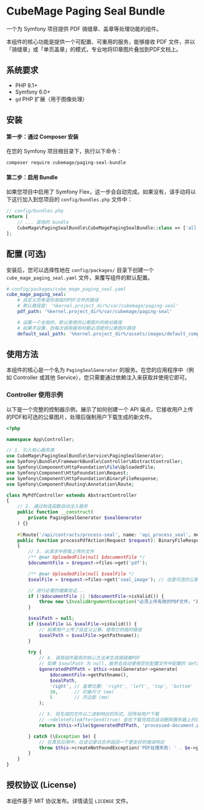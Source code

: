 # CubeMage Paging Seal Bundle

一个为 Symfony 项目提供 PDF 骑缝章、盖章等处理功能的组件。

本组件的核心功能是提供一个可配置、可重用的服务，能够接收 PDF 文件，并以「骑缝章」或「单页盖章」的模式，专业地将印章图片叠加到PDF文档上。

## 系统要求

* PHP 8.1+
* Symfony 6.0+
* `gd` PHP 扩展（用于图像处理）

## 安装

#### 第一步：通过 Composer 安装

在您的 Symfony 项目根目录下，执行以下命令：

```bash
composer require cubemage/paging-seal-bundle
```

#### 第二步：启用 Bundle

如果您项目中启用了 Symfony Flex，这一步会自动完成。如果没有，请手动将以下这行加入到您项目的 `config/bundles.php` 文件中：

```php
// config/bundles.php
return [
    // ... 其他的 bundle
    CubeMage\PagingSealBundle\CubeMagePagingSealBundle::class => ['all' => true],
];
```

## 配置 (可选)

安装后，您可以选择性地在 `config/packages/` 目录下创建一个 `cube_mage_paging_seal.yaml` 文件，来覆写组件的默认配置。

```yaml
# config/packages/cube_mage_paging_seal.yaml
cube_mage_paging_seal:
    # 自定义您希望存放临时PDF文件的路径
    # 默认路径是: '%kernel.project_dir%/var/cubemage/paging-seal'
    pdf_path: '%kernel.project_dir%/var/cubemage/paging-seal'

    # 设置一个全局的、默认使用的公章图片的绝对路径
    # 如果不设置，则每次调用服务时都必须提供公章图片路径
    default_seal_path: '%kernel.project_dir%/assets/images/default_company_seal.png'
```

## 使用方法

本组件的核心是一个名为 `PagingSealGenerator` 的服务。在您的应用程序中（例如 Controller 或其他 Service），您只需要通过依赖注入来获取并使用它即可。

### Controller 使用示例

以下是一个完整的控制器示例，展示了如何创建一个 API 端点，它接收用户上传的PDF和可选的公章图片，处理后强制用户下载生成的新文件。

```php
<?php

namespace App\Controller;

// 1. 引入核心服务类
use CubeMage\PagingSealBundle\Service\PagingSealGenerator;
use Symfony\Bundle\FrameworkBundle\Controller\AbstractController;
use Symfony\Component\HttpFoundation\File\UploadedFile;
use Symfony\Component\HttpFoundation\Request;
use Symfony\Component\HttpFoundation\BinaryFileResponse;
use Symfony\Component\Routing\Annotation\Route;

class MyPdfController extends AbstractController
{
    // 2. 通过构造函数自动注入服务
    public function __construct(
        private PagingSealGenerator $sealGenerator
    ) {}
    
    #[Route('/api/contracts/process-seal', name: 'api_process_seal', methods: ['POST'])]
    public function processPdfAction(Request $request): BinaryFileResponse
    {
        // 3. 从请求中获取上传的文件
        /** @var UploadedFile|null $documentFile */
        $documentFile = $request->files->get('pdf');

        /** @var UploadedFile|null $sealFile */
        $sealFile = $request->files->get('seal_image'); // 这是可选的公章图片

        // 进行必要的檔案验证...
        if (!$documentFile || !$documentFile->isValid()) {
            throw new \InvalidArgumentException("必须上传有效的PDF文件。");
        }

        $sealPath = null;
        if ($sealFile && $sealFile->isValid()) {
            // 如果用户上传了自定义公章，使用它的临时路径
            $sealPath = $sealFile->getPathname();
        }
        
        try {
            // 4. 调用组件服务的核心方法来生成骑缝章PDF
            // 如果 $sealPath 为 null，服务会自动使用您在配置文件中配置的 default_seal_path
            $generatedPdfPath = $this->sealGenerator->generate(
                $documentFile->getPathname(), 
                $sealPath,
                'right', // 盖章位置: 'right', 'left', 'top', 'bottom'
                30,      // 印章尺寸 (mm)
                5        // 页边距 (mm)
            );

            // 5. 将生成的文件以二进制响应的形式，回传给用户下载
            // ->deleteFileAfterSend(true) 会在下载完成后自动删除服务器上的临时文件，非常方便
            return $this->file($generatedPdfPath, 'processed-document.pdf')->deleteFileAfterSend(true);

        } catch (\Exception $e) {
            // 在真实应用中，应该记录日志并返回一个更友好的错误响应
            throw $this->createNotFoundException('PDF处理失败: ' . $e->getMessage());
        }
    }
}
```

## 授权协议 (License)

本组件基于 MIT 协议发布。详情请见 `LICENSE` 文件。